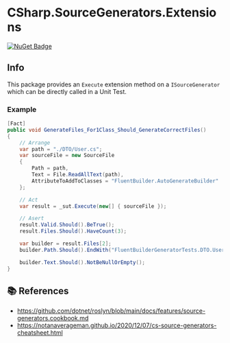 # CSharp.SourceGenerators.Extensions

[![NuGet Badge](https://buildstats.info/nuget/CSharp.SourceGenerators.Extensions)](https://www.nuget.org/packages/CSharp.SourceGenerators.Extensions)

## Info
This package provides an `Execute` extension method on a `ISourceGenerator` which can be directly called in a Unit Test.

### Example
``` c#
[Fact]
public void GenerateFiles_For1Class_Should_GenerateCorrectFiles()
{
    // Arrange
    var path = "./DTO/User.cs";
    var sourceFile = new SourceFile
    {
        Path = path,
        Text = File.ReadAllText(path),
        AttributeToAddToClasses = "FluentBuilder.AutoGenerateBuilder"
    };

    // Act
    var result = _sut.Execute(new[] { sourceFile });

    // Asert
    result.Valid.Should().BeTrue();
    result.Files.Should().HaveCount(3);

    var builder = result.Files[2];
    builder.Path.Should().EndWith("FluentBuilderGeneratorTests.DTO.User_Builder.g.cs");

    builder.Text.Should().NotBeNullOrEmpty();
}
```

## :books: References
- https://github.com/dotnet/roslyn/blob/main/docs/features/source-generators.cookbook.md
- https://notanaverageman.github.io/2020/12/07/cs-source-generators-cheatsheet.html